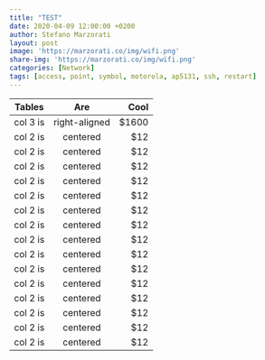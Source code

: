 ```yaml
---
title: "TEST"
date: 2020-04-09 12:00:00 +0200
author: Stefano Marzorati
layout: post
image: 'https://marzorati.co/img/wifi.png'
share-img: 'https://marzorati.co/img/wifi.png'
categories: [Network]
tags: [access, point, symbol, motorola, ap5131, ssh, restart]
---
```


| Tables        | Are           | Cool  |
| ------------- |:-------------:| -----:|
| col 3 is      | right-aligned | $1600 |
| col 2 is      | centered      |   $12 |
| col 2 is      | centered      |   $12 |
| col 2 is      | centered      |   $12 |
| col 2 is      | centered      |   $12 |
| col 2 is      | centered      |   $12 |
| col 2 is      | centered      |   $12 |
| col 2 is      | centered      |   $12 |
| col 2 is      | centered      |   $12 |
| col 2 is      | centered      |   $12 |
| col 2 is      | centered      |   $12 |
| col 2 is      | centered      |   $12 |
| col 2 is      | centered      |   $12 |
| col 2 is      | centered      |   $12 |
| col 2 is      | centered      |   $12 |
| col 2 is      | centered      |   $12 |

